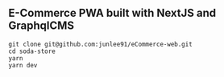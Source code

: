## E-Commerce PWA built with NextJS and GraphqlCMS

```
git clone git@github.com:junlee91/eCommerce-web.git
cd soda-store
yarn
yarn dev
```
